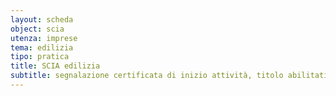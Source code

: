 ```yaml
---
layout: scheda
object: scia
utenza: imprese
tema: edilizia
tipo: pratica
title: SCIA edilizia
subtitle: segnalazione certificata di inizio attività, titolo abilitativo, pratica edilizia
---
```

